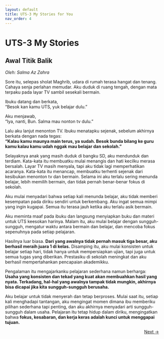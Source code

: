 ```yaml
---
layout: default
title: UTS-3 My Stories for You
nav_order: 4
---
```


# UTS-3 My Stories
## Awal Titik Balik
_Oleh: Salma Az Zahra_

Sore itu, selepas sholat Maghrib, udara di rumah terasa hangat dan tenang. Cahaya senja perlahan memudar. Aku duduk di ruang tengah, dengan mata terpaku pada layar TV sambil sesekali bermain.


Ibuku datang dan berkata, <br>
“Besok kan kamu UTS, yuk belajar dulu.”



Aku menjawab, <br>
“Iya, nanti, Bun. Salma mau nonton tv dulu.”



Lalu aku lanjut menonton TV. Ibuku menatapku sejenak, sebelum akhirnya berkata dengan nada tegas: <br>
**“Kalau kamu maunya main terus, ya sudah. Besok bunda bilang ke guru kamu kalau kamu udah nggak mau belajar dan sekolah.”**


Selayaknya anak yang masih duduk di bangku SD, aku mendunduk dan terdiam. Kata-kata itu membuatku mulai menangis dan hati kecilku merasa bersalah. Layar TV masih menyala, tapi aku tidak lagi memperhatikan acaranya. Kata-kata itu menancap, membuatku terhenti sejenak dari kesibukan menonton tv dan bermain. Selama ini aku terlalu sering menunda belajar, lebih memilih bermain, dan tidak pernah benar-benar fokus di sekolah.


Aku mulai menyadari bahwa setiap kali menunda belajar, aku tidak memberi kesempatan pada diriku sendiri untuk berkembang. Aku ingat semua mimpi yang ingin kugapai. Semua itu terasa jauh ketika aku terlalu asik bermain. 


Aku meminta maaf pada ibuku dan langsung menyiapkan buku dan materi untuk UTS keesokan harinya. Malam itu, aku mulai belajar dengan sungguh-sungguh, mengatur waktu antara bermain dan belajar, dan mencoba fokus sepenuhnya pada setiap pelajaran. 

Hasilnya luar biasa. **Dari yang awalnya tidak pernah masuk tiga besar, aku berhasil meraih juara 1 di kelas.** Disamping itu, aku mulai konsisten untuk belajar setiap hari, tidak hanya untuk mempersiapkan ujian, tapi juga untuk semua tugas yang diberikan. Prestasiku di sekolah meningkat dan aku berhasil mempertahankan pencapaian akademikku.


Pengalaman itu mengajarkanku pelajaran sederhana namun berharga: <br>
**Usaha yang konsisten dan tekad yang kuat akan membuahkan hasil yang nyata. Terkadang, hal-hal yang awalnya tampak tidak mungkin, akhirnya bisa dicapai jika kita sungguh-sungguh berusaha.** <br>


Aku belajar untuk tidak menyerah dan tetap berproses. Mulai saat itu, setiap kali menghadapi tantangan, aku mengingat momen dimana ibu memberiku pilihan sederhana tapi penting, dan aku akhirnya menyadari arti sungguh-sungguh dalam usaha. Pelajaran itu tetap hidup dalam diriku, mengingatkan bahwa **fokus, kesabaran, dan kerja keras adalah kunci untuk menggapai tujuan.**


<p align="right">
  <a href="2-UTS-2-My-Shapes.html">Next →</a> 
</p>



